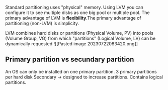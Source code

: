 Standard partitioning uses "physical" memory. Using LVM you can configure it to see multiple disks as one big pool or multiple pool. The primary advantage of LVM is **flexibility**.The primary advantage of partitioning (non-LVM) is simplicity.

LVM combines hard disks or partitions (Physical Volume, PV) into pools (Volume Group, VG) from which "partitions" (Logical Volume, LV) can be dynamically requested
![[Pasted image 20230722083420.png]]

## Primary partition vs secundary partition
An OS can only be installed on one primary partition.
3 primary partitions per hard disk
Secondary -> designed to increase partitions. Contains logical partitions.